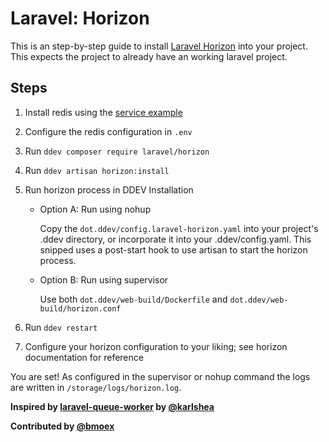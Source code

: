 # Laravel: Horizon

This is an step-by-step guide to install [Laravel Horizon](https://laravel.com/docs/master/horizon) into your project.
This expects the project to already have an working laravel project.

## Steps

1. Install redis using
   the [service example](https://github.com/ddev/ddev-contrib/blob/master/docker-compose-services/redis)
2. Configure the redis configuration in `.env`
3. Run `ddev composer require laravel/horizon`
4. Run `ddev artisan horizon:install`
5. Run horizon process in DDEV Installation

    * Option A: Run using nohup

      Copy the `dot.ddev/config.laravel-horizon.yaml` into your project's .ddev directory, or incorporate it into your .ddev/config.yaml. This snipped uses a post-start hook to use artisan to start the horizon process.

    * Option B: Run using supervisor

      Use both `dot.ddev/web-build/Dockerfile` and `dot.ddev/web-build/horizon.conf`

6. Run `ddev restart`
7. Configure your horizon configuration to your liking; see horizon documentation for reference

You are set! As configured in the supervisor or nohup command the logs are written in `/storage/logs/horizon.log`.

**Inspired
by [laravel-queue-worker](https://github.com/ddev/ddev-contrib/blob/master/web-container-dockerfiles/laravel-queue-worker)
by [@karlshea](https://github.com/karlshea)**

**Contributed by [@bmoex](https://github.com/bmoex)**
